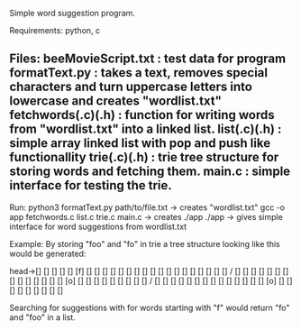 Simple word suggestion program.

Requirements:
python, c

Files:
beeMovieScript.txt : test data for program
formatText.py      : takes a text, removes special characters and turn uppercase letters into lowercase and creates "wordlist.txt"
fetchwords(.c)(.h) : function for writing words from "wordlist.txt" into a linked list.
list(.c)(.h)       : simple array linked list with pop and push like functionallity
trie(.c)(.h)       : trie tree structure for storing words and fetching them.
main.c             : simple interface for testing the trie.
---------------------------------------------------------------------------------------------------------------------------------------
Run:
python3 formatText.py path/to/file.txt -> creates "wordlist.txt"
gcc -o app fetchwords.c list.c trie.c main.c -> creates ./app
./app -> gives simple interface for word suggestions from wordlist.txt

Example:
By storing "foo" and "fo" in trie a tree structure looking like this would be generated:

head->[] [] [] [] [] [f] [] [] [] [] [] [] [] [] [] [] [] [] [] [] [] [] [] [] 
                     \/
      [] [] [] [] [] [] [] [] [] [] [] [] [] [] [o] [] [] [] [] [] [] [] [] []
                                                \/
      [] [] [] [] [] [] [] [] [] [] [] [] [] [] [o] [] [] [] [] [] [] [] [] []

Searching for suggestions with for words starting with "f" would return "fo" and "foo" in a list.

